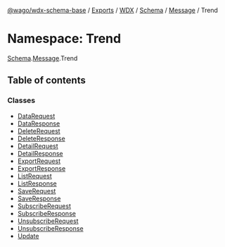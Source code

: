 [@wago/wdx-schema-base](../README.md) / [Exports](../modules.md) / [WDX](WDX.md) / [Schema](WDX.Schema.md) / [Message](WDX.Schema.Message.md) / Trend

# Namespace: Trend

[Schema](WDX.Schema.md).[Message](WDX.Schema.Message.md).Trend

## Table of contents

### Classes

- [DataRequest](../classes/WDX.Schema.Message.Trend.DataRequest.md)
- [DataResponse](../classes/WDX.Schema.Message.Trend.DataResponse.md)
- [DeleteRequest](../classes/WDX.Schema.Message.Trend.DeleteRequest.md)
- [DeleteResponse](../classes/WDX.Schema.Message.Trend.DeleteResponse.md)
- [DetailRequest](../classes/WDX.Schema.Message.Trend.DetailRequest.md)
- [DetailResponse](../classes/WDX.Schema.Message.Trend.DetailResponse.md)
- [ExportRequest](../classes/WDX.Schema.Message.Trend.ExportRequest.md)
- [ExportResponse](../classes/WDX.Schema.Message.Trend.ExportResponse.md)
- [ListRequest](../classes/WDX.Schema.Message.Trend.ListRequest.md)
- [ListResponse](../classes/WDX.Schema.Message.Trend.ListResponse.md)
- [SaveRequest](../classes/WDX.Schema.Message.Trend.SaveRequest.md)
- [SaveResponse](../classes/WDX.Schema.Message.Trend.SaveResponse.md)
- [SubscribeRequest](../classes/WDX.Schema.Message.Trend.SubscribeRequest.md)
- [SubscribeResponse](../classes/WDX.Schema.Message.Trend.SubscribeResponse.md)
- [UnsubscribeRequest](../classes/WDX.Schema.Message.Trend.UnsubscribeRequest.md)
- [UnsubscribeResponse](../classes/WDX.Schema.Message.Trend.UnsubscribeResponse.md)
- [Update](../classes/WDX.Schema.Message.Trend.Update.md)
